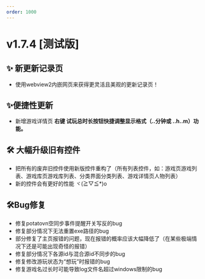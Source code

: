 ```yaml
---
order: 1000
---
```

# v1.7.4 [测试版]

## ✨ 新更新记录页

* 使用webview2内嵌网页来获得更灵活且美观的更新记录页！

## ✨便捷性更新

* 新增游戏详情页 **右键 试玩总时长按钮快捷调整显示格式（..分钟或 ..h..m）功能。**

## 🛠️ 大幅升级旧有控件

* 把所有的废弃旧控件使用新版控件重构了（所有列表控件，如：游戏页游戏列表、游戏库页游戏库列表、分类界面分类列表、游戏详情页人物列表）
* 新的控件会有更好的性能 ヾ(≧▽≦*)o

## 🛠️Bug修复

* 修复potatovn空同步事件提醒开关写反的bug
* 修复部分情况下无法重置exe路径的bug
* 部分修复了主页报错的问题，现在报错的概率应该大幅降低了（在某些极端情况下还是可能出现奇怪的报错）
* 修复部分情况下各源id与混合源id不同步的bug
* 修复修改游玩状态为“想玩”时报错的bug
* 修复游戏名过长时可能导致log文件名超过windows限制的bug
